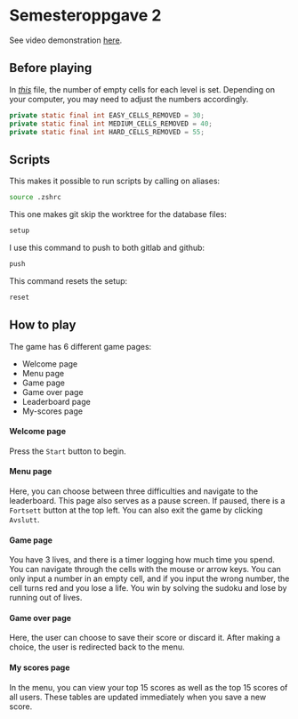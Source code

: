 # Semesteroppgave 2

See video demonstration [here](https://youtu.be/CQ0WoLVT23Q).

## Before playing

In [_this_](src/main/java/no/uib/inf101/sudoku/model/Generator.java) file, the number of empty cells for each level is set. Depending on your computer, you may need to adjust the numbers accordingly.

```java
private static final int EASY_CELLS_REMOVED = 30;
private static final int MEDIUM_CELLS_REMOVED = 40;
private static final int HARD_CELLS_REMOVED = 55;
```

## Scripts

This makes it possible to run scripts by calling on aliases:

```bash
source .zshrc
```

This one makes git skip the worktree for the database files:

```bash
setup
```

I use this command to push to both gitlab and github:

```bash
push
```

This command resets the setup:

```bash
reset
```

## How to play

The game has 6 different game pages:

- Welcome page
- Menu page
- Game page
- Game over page
- Leaderboard page
- My-scores page

#### Welcome page

Press the `Start` button to begin.

#### Menu page

Here, you can choose between three difficulties and navigate to the leaderboard. This page also serves as a pause screen. If paused, there is a `Fortsett` button at the top left. You can also exit the game by clicking `Avslutt`.

#### Game page

You have 3 lives, and there is a timer logging how much time you spend. You can navigate through the cells with the mouse or arrow keys. You can only input a number in an empty cell, and if you input the wrong number, the cell turns red and you lose a life. You win by solving the sudoku and lose by running out of lives.

#### Game over page

Here, the user can choose to save their score or discard it. After making a choice, the user is redirected back to the menu.

#### My scores page

In the menu, you can view your top 15 scores as well as the top 15 scores of all users. These tables are updated immediately when you save a new score.
